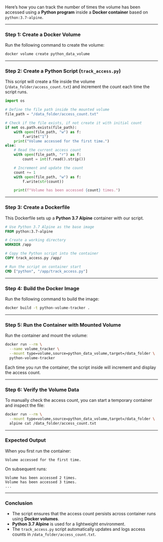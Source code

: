 Here’s how you can track the number of times the volume has been accessed using a **Python program** inside a **Docker container** based on `python:3.7-alpine`.  

---

### **Step 1: Create a Docker Volume**
Run the following command to create the volume:
```sh
docker volume create python_data_volume
```

---

### **Step 2: Create a Python Script (`track_access.py`)**  
This script will create a file inside the volume (`/data_folder/access_count.txt`) and increment the count each time the script runs.

```python
import os

# Define the file path inside the mounted volume
file_path = "/data_folder/access_count.txt"

# Check if the file exists, if not create it with initial count
if not os.path.exists(file_path):
    with open(file_path, "w") as f:
        f.write("1")
    print("Volume accessed for the first time.")
else:
    # Read the current access count
    with open(file_path, "r") as f:
        count = int(f.read().strip())

    # Increment and update the count
    count += 1
    with open(file_path, "w") as f:
        f.write(str(count))

    print(f"Volume has been accessed {count} times.")
```

---

### **Step 3: Create a Dockerfile**
This Dockerfile sets up a **Python 3.7 Alpine** container with our script.

```dockerfile
# Use Python 3.7 Alpine as the base image
FROM python:3.7-alpine

# Create a working directory
WORKDIR /app

# Copy the Python script into the container
COPY track_access.py /app/

# Run the script on container start
CMD ["python", "/app/track_access.py"]
```

---

### **Step 4: Build the Docker Image**
Run the following command to build the image:
```sh
docker build -t python-volume-tracker .
```

---

### **Step 5: Run the Container with Mounted Volume**
Run the container and mount the volume:
```sh
docker run --rm \
  --name volume_tracker \
  --mount type=volume,source=python_data_volume,target=/data_folder \
  python-volume-tracker
```

Each time you run the container, the script inside will increment and display the access count.

---

### **Step 6: Verify the Volume Data**
To manually check the access count, you can start a temporary container and inspect the file:
```sh
docker run --rm \
  --mount type=volume,source=python_data_volume,target=/data_folder \
  alpine cat /data_folder/access_count.txt
```

---

### **Expected Output**
When you first run the container:
```
Volume accessed for the first time.
```
On subsequent runs:
```
Volume has been accessed 2 times.
Volume has been accessed 3 times.
...
```

---

### **Conclusion**
- The script ensures that the access count persists across container runs using **Docker volumes**.
- **Python 3.7 Alpine** is used for a lightweight environment.
- The `track_access.py` script automatically updates and logs access counts in `/data_folder/access_count.txt`.
